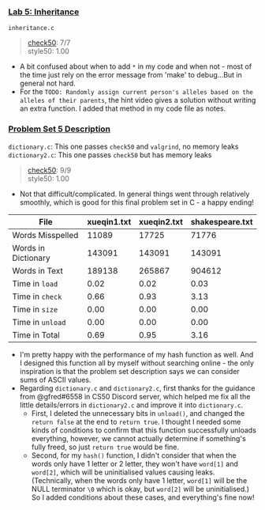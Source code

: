 ### [Lab 5: Inheritance](https://cs50.harvard.edu/x/2023/labs/5/)
`inheritance.c`
> [check50](https://submit.cs50.io/check50/f0ee35ba13d9f78c1b2ad93aa1999abdfc749300): 7/7  
> style50: 1.00  
- A bit confused about when to add `*` in my code and when not - most of the time just rely on the error message from 'make' to debug...But in general not hard.
- For the `TODO: Randomly assign current person's alleles based on the alleles of their parents`, the hint video gives a solution without writing an extra function. I added that method in my code file as notes. 

### [Problem Set 5 Description](https://cs50.harvard.edu/x/2023/psets/5/)
`dictionary.c`: This one passes `check50` and `valgrind`, no memory leaks  
`dictionary2.c`: This one passes `check50` but has memory leaks  
> [check50](https://submit.cs50.io/check50/f7dbacfca6ca32141d5cc0d318314b2ac12a801a): 9/9  
> style50: 1.00  
- Not that difficult/complicated. In general things went through relatively smoothly, which is good for this final problem set in C - a happy ending!

| File | xueqin1.txt | xueqin2.txt | shakespeare.txt | 
| --- | --- | --- | --- | 
| Words Misspelled | 11089 | 17725 | 71776 | 
| Words in Dictionary | 143091 | 143091 | 143091 | 
| Words in Text | 189138 | 265867 | 904612 | 
| Time in `load` | 0.02 | 0.02 | 0.03 | 
| Time in `check` | 0.66 | 0.93 | 3.13 | 
| Time in `size` | 0.00 | 0.00 | 0.00 | 
| Time in `unload` | 0.00 | 0.00 | 0.00 | 
| Time in Total | 0.69 | 0.95 | 3.16 |

- I'm pretty happy with the performance of my hash function as well. And I designed this function all by myself without searching online - the only inspiration is that the problem set description says we can consider sums of ASCII values. 
- Regarding `dictionary.c` and `dictionary2.c`, first thanks for the guidance from @gfred#6558 in CS50 Discord server, which helped me fix all the little details/errors in `dictionary2.c` and improve it into `dictionary.c`. 
  - First, I deleted the unnecessary bits in `unload()`, and changed the `return false` at the end to `return true`. I thought I needed some kinds of conditions to confirm that this function successfully unloads everything, however, we cannot actually determine if something's fully freed, so just `return true` would be fine.
  - Second, for my `hash()` function, I didn't consider that when the words only have 1 letter or 2 letter, they won't have `word[1]` and `word[2]`, which will be uninitialised values causing leaks. (Technically, when the words only have 1 letter, `word[1]` will be the NULL terminator `\0` which is okay, but `word[2]` will be uninitialised.) So I added conditions about these cases, and everything's fine now!
